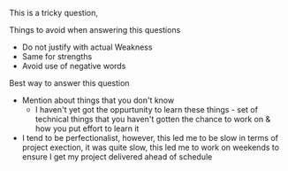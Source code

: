 This is a tricky question,

Things to avoid when answering this questions
- Do not justify with actual Weakness
- Same for strengths
- Avoid use of negative words

Best way to answer this question
- Mention about things that you don't know
	- I haven't yet got the oppurtunity to learn these things - set of technical things that you haven't gotten the chance to work on & how you put effort to learn it
- I tend to be perfectionalist, however, this led me to be slow in terms of project exection, it was quite slow, this led me to work on weekends to ensure I get my project delivered ahead of schedule
